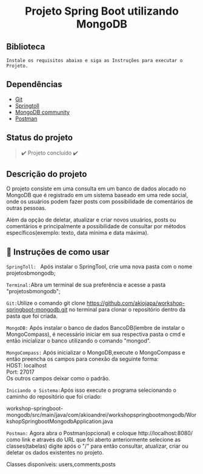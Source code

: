 
<h1 align = "center" > Projeto Spring Boot utilizando MongoDB </h1>


## Biblioteca ##
```
Instale os requisitos abaixo e siga as Instruções para executar o Projeto.
```



## Dependências 

- <a href=https://git-scm.com/download>Git</a>
- <a href=https://spring.io/tools>Springtoll</a>
- <a href=https://www.mongodb.com/try/download/community>MongoDB community</a>
- <a href=https://www.postman.com/downloads>Postman</a>



## Status do projeto 
> :heavy_check_mark: Projeto concluído :heavy_check_mark:


## Descrição do projeto 

O projeto consiste em uma consulta em um banco de dados alocado no MongoDB que é registrado em um sistema baseado em uma rede social, onde os usuários podem fazer posts com possibilidade de comentários de outras pessoas.

Além da opção de deletar, atualizar e criar novos usuários, posts ou comentários e principalmente a possibilidade de consultar por métodos específicos(exemplo: texto, data mínima e data máxima).

## :hammer: Instruções de como usar

`SpringToll: ` Após instalar o SpringTool, crie uma nova pasta com o nome projetosbmongodb;

`Terminal:`Abra um terminal de sua preferência e acesse a pasta "projetosbmongodb";

`Git:`Utilize o comando git clone https://github.com/akiojapa/workshop-springboot-mongodb.git no terminal para clonar o repositório dentro da pasta que foi criada.

`MongoDB:` Após instalar o banco de dados BancoDB(lembre de instalar o MongoCompass), é necessário iniciar em sua respectiva pasta o cmd e então inicializar o banco utilizando o comando "mongod".

`MongoCompass:` Após inicializar o MongoDB,execute o MongoCompass e então preencha os campos para conexão da seguinte forma:
<br>HOST: localhost
<br>Port: 27017
<br>Os outros campos deixar como o padrão.

`Iniciando o Sistema:`Após isso execute o programa selecionando o caminho do repositório que foi criado:

workshop-springboot-mongodb/src/main/java/com/akioandrei/workshopspringbootmongodb/WorkshopSpringbootMongodbApplication.java

`Postman:` Agora abra o Postman(opcional) e coloque  http://localhost:8080/ como link e através do URL que foi aberto anteriormente selecione as classes(tabelas) digite após o "/" para então consultar, atualizar, criar ou deletar os dados existentes no projeto.

Classes disponíveis: users,comments,posts

##
